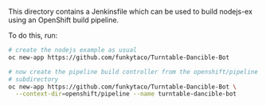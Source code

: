 This directory contains a Jenkinsfile which can be used to build
nodejs-ex using an OpenShift build pipeline.

To do this, run:

```bash
# create the nodejs example as usual
oc new-app https://github.com/funkytaco/Turntable-Dancible-Bot

# now create the pipeline build controller from the openshift/pipeline
# subdirectory
oc new-app https://github.com/funkytaco/Turntable-Dancible-Bot \
  --context-dir=openshift/pipeline --name turntable-dancible-bot
```
